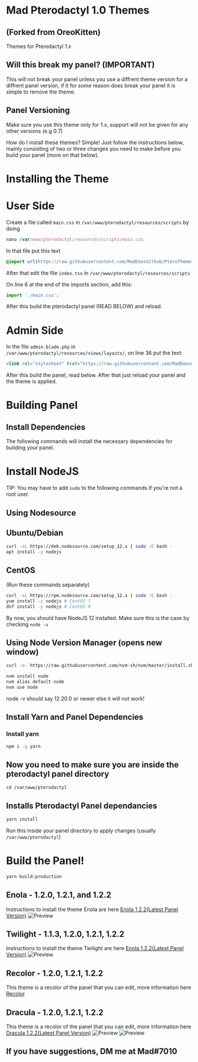 # Mad Pterodactyl 1.0 Themes
## (Forked from OreoKitten)
 Themes for Pterodactyl 1.x

## Will this break my panel? (IMPORTANT)
This will not break your panel unless you use a diffrent theme version for a diffrent panel version, if it for some reason does break your panel it is simple to remove the theme.

## Panel Versioning
Make sure you use this theme only for 1.x, support will not be given for any other versions (e.g 0.7)

How do I install these themes?
Simple! Just follow the instructions below, mainly consisting of two or three changes you need to make before you build your panel (more on that below).

# Installing the Theme
# User Side
Create a file called `main.css` in `/var/www/pterodactyl/resources/scripts` by doing 

```js
nano /var/www/pterodactyl/resources/scripts/main.css
```

In that file put this text
```css
@import url(https://raw.githubusercontent.com/MadDoesGithub/PteroThemes/main/latest/Dark-n-Purple/user.css);
```
After that edit the file `index.tsx` in `/var/www/pterodactyl/resources/scripts`

On line 6 at the end of the imports section, add this:
```js
import './main.css';
```
After this build the pterodactyl panel (READ BELOW) and reload.

# Admin Side
In the file `admin.blade.php` in `/var/www/pterodactyl/resources/views/layouts/`, on line 36 put the text:

```html
<link rel="stylesheet" href="https://raw.githubusercontent.com/MadDoesGithub/PteroThemes/main/latest/Dark-n-Purple/admin.css">
```
After this build the panel, read below.
After that just reload your panel and the theme is applied.

# Building Panel
## Install Dependencies
The following commands will install the necessary dependencies for building your panel.

# Install NodeJS
TIP:
You may have to add `sudo` to the following commands if you're not a root user.

## Using Nodesource
## Ubuntu/Debian
```bash
curl -sL https://deb.nodesource.com/setup_12.x | sudo -E bash -
apt install -y nodejs
```

## CentOS
(Run these commands separately)
```bash
curl -sL https://rpm.nodesource.com/setup_12.x | sudo -E bash -
yum install -y nodejs # CentOS 7
dnf install -y nodejs # CentOS 8
```

By now, you should have NodeJS 12 installed. Make sure this is the case by checking `node -v`

## Using Node Version Manager (opens new window)
```bash
curl -o- https://raw.githubusercontent.com/nvm-sh/nvm/master/install.sh | bash
```
```bash
nvm install node
nvm alias default node
nvm use node
```
node -v should say 12.20.0 or newer else it will not work!

## Install Yarn and Panel Dependencies
### Install yarn

```bash
npm i -g yarn
```

## Now you need to make sure you are inside the pterodactyl panel directory
`cd /var/www/pterodactyl`

## Installs Pterodactyl Panel dependancies

```bash
yarn install
````
Run this inside your panel directory to apply changes (usually `/var/www/pterodactyl`)

# Build the Panel!
```bash
yarn build:production
```

## Enola - 1.2.0, 1.2.1, and 1.2.2
Instructions to install the theme Enola are here
[Enola 1.2.2(Latest Panel Version)](https://github.com/MadDoesGithub/PteroThemes/tree/main/latest/Enola)
![Preview](./preview/enola.png)


## Twilight - 1.1.3, 1.2.0, 1.2.1, 1.2.2
Instructions to install the theme Twilight are here
[Enola 1.2.2(Latest Panel Version)](https://github.com/MadDoesGithub/PteroThemes/tree/main/latest/Twilight)
![Preview](./preview/twilight.png)

## Recolor - 1.2.0, 1.2.1, 1.2.2
This theme is a recolor of the panel that you can edit, more information here
[Recolor](https://github.com/MadDoesGithub/PteroThemes/tree/main/latest/Recolor)

## Dracula - 1.2.0, 1.2.1, 1.2.2
This theme is a recolor of the panel that you can edit, more information here
[Dracula 1.2.2(Latest Panel Version)](https://github.com/MadDoesGithub/PteroThemes/tree/main/latest/Dracula)
![Preview](./preview/Dracula.png)
![Preview](./preview/Dracula2.png)

## If you have suggestions, DM me at Mad#7010
